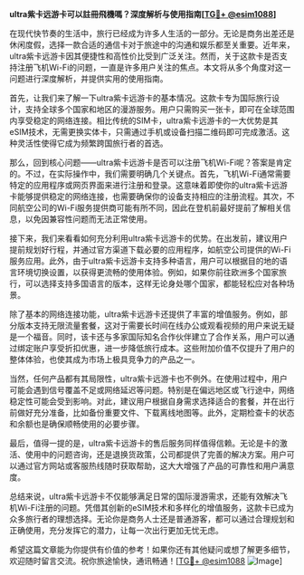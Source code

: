 **ultra紫卡远游卡可以註冊飛機嗎？深度解析与使用指南[[TG💪+ @esim1088](https://t.me/s/esim1088)]**

在现代快节奏的生活中，旅行已经成为许多人生活的一部分。无论是商务出差还是休闲度假，选择一款合适的通信卡对于旅途中的沟通和娱乐都至关重要。近年来，ultra紫卡远游卡因其便捷性和高性价比受到广泛关注。然而，关于这款卡是否支持注册飞机Wi-Fi的问题，一直是许多用户关注的焦点。本文将从多个角度对这一问题进行深度解析，并提供实用的使用指南。

首先，让我们来了解一下ultra紫卡远游卡的基本情况。这款卡专为国际旅行设计，支持全球多个国家和地区的漫游服务。用户只需购买一张卡，即可在全球范围内享受稳定的网络连接。相比传统的SIM卡，ultra紫卡远游卡的一大优势是其eSIM技术，无需更换实体卡，只需通过手机或设备扫描二维码即可完成激活。这种灵活性使得它成为频繁跨国旅行者的首选。

那么，回到核心问题——ultra紫卡远游卡是否可以注册飞机Wi-Fi呢？答案是肯定的。不过，在实际操作中，我们需要明确几个关键点。首先，飞机Wi-Fi通常需要特定的应用程序或网页界面来进行注册和登录。这意味着即使你的ultra紫卡远游卡能够提供稳定的网络连接，也需要确保你的设备支持相应的注册流程。其次，不同航空公司的Wi-Fi服务提供商可能有所不同，因此在登机前最好提前了解相关信息，以免因兼容性问题而无法正常使用。

接下来，我们来看看如何充分利用ultra紫卡远游卡的优势。在出发前，建议用户提前规划好行程，并通过官方渠道下载必要的应用程序，如航空公司提供的Wi-Fi服务应用。此外，由于ultra紫卡远游卡支持多种语言，用户可以根据目的地的语言环境切换设置，以获得更流畅的使用体验。例如，如果你前往欧洲多个国家旅行，可以选择支持多国语言的版本，这样无论身处哪个国家，都能轻松应对各种场景。

除了基本的网络连接功能，ultra紫卡远游卡还提供了丰富的增值服务。例如，部分版本支持无限流量套餐，这对于需要长时间在线办公或观看视频的用户来说无疑是一个福音。同时，该卡还与多家国际知名合作伙伴建立了合作关系，用户可以通过绑定账户享受折扣优惠，进一步降低旅行成本。这些附加价值不仅提升了用户的整体体验，也使其成为市场上极具竞争力的产品之一。

当然，任何产品都有其局限性，ultra紫卡远游卡也不例外。在使用过程中，用户可能会遇到信号覆盖不足或网络延迟等问题。特别是在偏远地区或飞行途中，网络稳定性可能会受到影响。对此，建议用户根据自身需求选择适合的套餐，并在出行前做好充分准备，比如备份重要文件、下载离线地图等。此外，定期检查卡的状态和余额也是确保顺畅使用的必要步骤。

最后，值得一提的是，ultra紫卡远游卡的售后服务同样值得信赖。无论是卡的激活、使用中的问题咨询，还是退换货政策，公司都提供了完善的解决方案。用户可以通过官方网站或客服热线随时获取帮助，这大大增强了产品的可靠性和用户满意度。

总结来说，ultra紫卡远游卡不仅能够满足日常的国际漫游需求，还能有效解决飞机Wi-Fi注册的问题。凭借其创新的eSIM技术和多样化的增值服务，这款卡已成为众多旅行者的理想选择。无论你是商务人士还是普通游客，都可以通过合理规划和正确使用，充分发挥它的潜力，让每一次出行更加无忧无虑。

希望这篇文章能为你提供有价值的参考！如果你还有其他疑问或想了解更多细节，欢迎随时留言交流。祝你旅途愉快，通讯畅通！[[TG💪+ @esim1088](https://t.me/s/esim1088) ![Image](https://i.postimg.cc/4NQfJmqS/Snipaste-2025-05-13-00-14-12.png)]